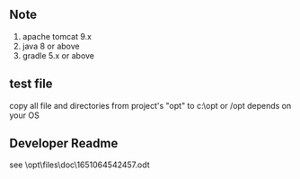 ## Note
1. apache tomcat 9.x    
2. java 8 or above    
3. gradle 5.x or above

## test file
copy all file and directories from project's "opt" to c:\opt or /opt depends on your OS     


## Developer Readme    
see  \opt\files\doc\1651064542457.odt     
